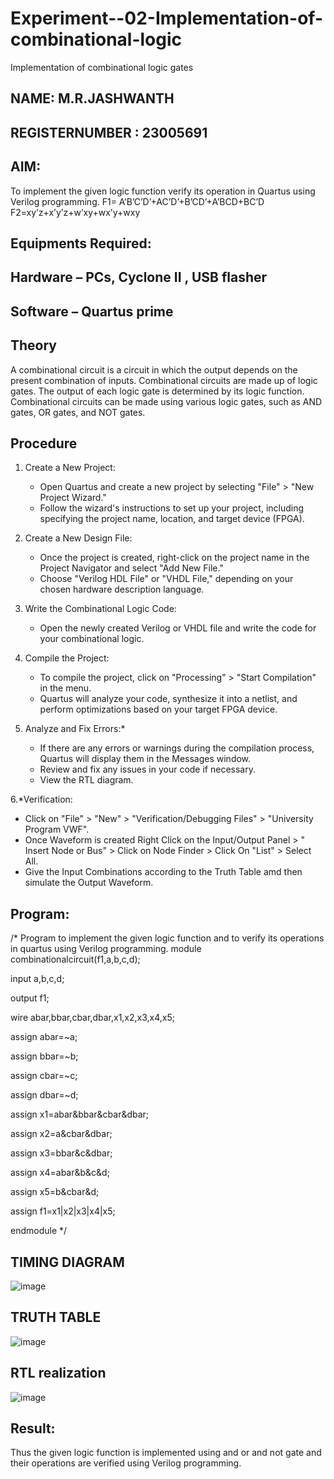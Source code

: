 # Experiment--02-Implementation-of-combinational-logic
Implementation of combinational logic gates
## NAME: M.R.JASHWANTH
## REGISTERNUMBER : 23005691
## AIM:
To implement the given logic function verify its operation in Quartus using Verilog programming.
 F1= A’B’C’D’+AC’D’+B’CD’+A’BCD+BC’D
F2=xy’z+x’y’z+w’xy+wx’y+wxy
 
## Equipments Required:
## Hardware – PCs, Cyclone II , USB flasher
## Software – Quartus prime


## Theory
 A combinational circuit is a circuit in which the output depends on the present combination of inputs. Combinational circuits are made up of logic gates. The output of each logic gate is determined by its logic function. Combinational circuits can be made using various logic gates, such as AND gates, OR gates, and NOT gates.

## Procedure
1. Create a New Project:
   - Open Quartus and create a new project by selecting "File" > "New Project Wizard."
   - Follow the wizard's instructions to set up your project, including specifying the project name, location, and target device (FPGA).

2. Create a New Design File:
   - Once the project is created, right-click on the project name in the Project Navigator and select "Add New File."
   - Choose "Verilog HDL File" or "VHDL File," depending on your chosen hardware description language.

3. Write the Combinational Logic Code:
   - Open the newly created Verilog or VHDL file and write the code for your combinational logic.
     
4. Compile the Project:
   - To compile the project, click on "Processing" > "Start Compilation" in the menu.
   - Quartus will analyze your code, synthesize it into a netlist, and perform optimizations based on your target FPGA device.

5. Analyze and Fix Errors:*
   - If there are any errors or warnings during the compilation process, Quartus will display them in the Messages window.
   - Review and fix any issues in your code if necessary.
   - View the RTL diagram.

6.*Verification:
   - Click on "File" > "New" > "Verification/Debugging Files" > "University Program VWF".
   - Once Waveform is created Right Click on the Input/Output Panel > " Insert Node or Bus" > Click on Node Finder > Click On "List" > Select All.
   - Give the Input Combinations according to the Truth Table amd then simulate the Output Waveform.
     
## Program:
/*
Program to implement the given logic function and to verify its operations in quartus using Verilog programming.
module combinationalcircuit(f1,a,b,c,d);

input a,b,c,d;

output f1;

wire abar,bbar,cbar,dbar,x1,x2,x3,x4,x5;

assign abar=~a;

assign bbar=~b;

assign cbar=~c;

assign dbar=~d;

assign x1=abar&bbar&cbar&dbar;

assign x2=a&cbar&dbar;

assign x3=bbar&c&dbar;

assign x4=abar&b&c&d;

assign x5=b&cbar&d;

assign f1=x1|x2|x3|x4|x5;

endmodule 
*/
## TIMING DIAGRAM
![image](https://github.com/jash0738/Experiment--02-Implementation-of-combinational-logic-/assets/139841600/89f57763-fa02-4b92-90fe-0f4dfe17fbbb)
## TRUTH TABLE
![image](https://github.com/jash0738/Experiment--02-Implementation-of-combinational-logic-/assets/139841600/fffb637e-34c7-48b2-bba4-46bba53fe916)
## RTL realization
![image](https://github.com/jash0738/Experiment--02-Implementation-of-combinational-logic-/assets/139841600/5f51d0ea-03fd-43cc-b971-dfeaa0dd6b32)
## Result:
Thus the given logic function is implemented using and or and not gate and their operations are verified using Verilog programming.
